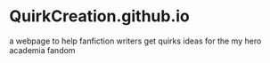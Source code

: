 # QuirkCreation.github.io
a webpage to help fanfiction writers get quirks ideas for the my hero academia fandom
